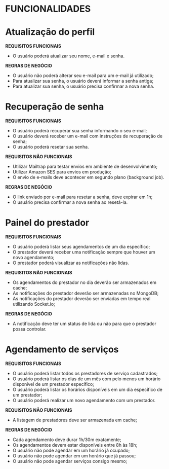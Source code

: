 # FUNCIONALIDADES
# Atualização do perfil
**REQUISITOS FUNCIONAIS**

- O usuário poderá atualizar seu nome, e-mail e senha.

**REGRAS DE NEGÓCIO**

- O usuário não poderá alterar seu e-mail para um e-mail já utilizado;
- Para atualizar sua senha, o usuário deverá informar a senha antiga;
- Para atualizar sua senha, o usuário precisa confirmar a nova senha.

# Recuperação de senha
**REQUISITOS FUNCIONAIS**

- O usuário poderá recuperar sua senha informando o seu e-mail;
- O usuário deverá receber um e-mail com instruções de recuperação de senha;
- O usuário poderá resetar sua senha.

**REQUISITOS NÃO FUNCIONAIS**

- Utilizar Mailtrap para testar envios em ambiente de desenvolvimento;
- Utilizar Amazon SES para envios em produção;
- O envio de e-mails deve acontecer em segundo plano (background job).

**REGRAS DE NEGÓCIO**

- O link enviado por e-mail para resetar a senha, deve expirar em 1h;
- O usuário precisa confirmar a nova senha ao resetá-la.

# Painel do prestador
**REQUISITOS FUNCIONAIS**

- O usuário poderá listar seus agendamentos de um dia específico;
- O prestador deverá receber uma notificação sempre que houver um novo agendamento;
- O prestador poderá visualizar as notificações não lidas.

**REQUISITOS NÃO FUNCIONAIS**

- Os agendamentos do prestador no dia deverão ser armazenados em cache;
- As notificações do prestador deverão ser armazenadas no MongoDB;
- As notificações do prestador deverão ser enviadas em tempo real utilizando Socket.io;

**REGRAS DE NEGÓCIO**

- A notificação deve ter um status de lida ou não para que o prestador possa controlar.

# Agendamento de serviços
**REQUISITOS FUNCIONAIS**

- O usuário poderá listar todos os prestadores de serviço cadastrados;
- O usuário poderá listar os dias de um mês com pelo menos um horário disponível de um prestador específico;
- O usuário poderá listar os horários disponíveis em um dia específico de um prestador;
- O usuário poderá realizar um novo agendamento com um prestador.

**REQUISITOS NÃO FUNCIONAIS**

- A listagem de prestadores deve ser armazenada em cache;

**REGRAS DE NEGÓCIO**

- Cada agendamento deve durar 1h/30m exatamente;
- Os agendamentos devem estar disponíveis entre 8h às 18h;
- O usuário não pode agendar em um horário já ocupado;
- O usuário não pode agendar em um horário que já passou;
- O usuário não pode agendar serviços consigo mesmo;
